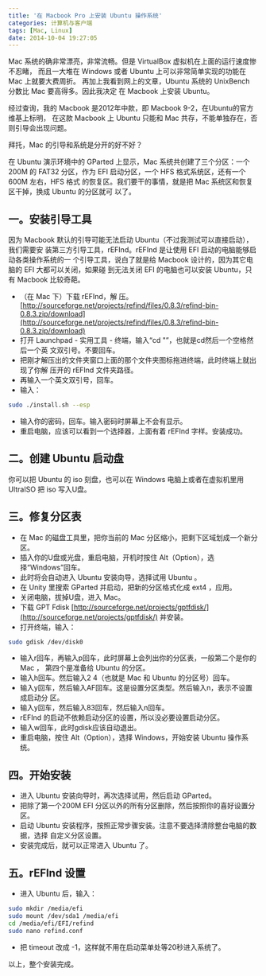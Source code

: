 ```yaml
---
title: '在 Macbook Pro 上安装 Ubuntu 操作系统'
categories: 计算机与客户端
tags: [Mac, Linux]
date: 2014-10-04 19:27:05
---
```


Mac 系统的确非常漂亮，非常流畅。但是 VirtualBox 虚拟机在上面的运行速度惨不忍睹，
而且一大堆在 Windows 或者 Ubuntu 上可以非常简单实现的功能在 Mac 上就要大费周折。
再加上我看到网上的文章，Ubuntu 系统的 UnixBench 分数比 Mac 要高得多。因此我决定
在 Macbook 上安装 Ubuntu。

经过查询，我的 Macbook 是2012年中款，即 Macbook 9-2，在Ubuntu的官方维基上标明，
在这款 Macbook 上 Ubuntu 只能和 Mac 共存，不能单独存在，否则引导会出现问题。

拜托，Mac 的引导和系统是分开的好不好？

在 Ubuntu 演示环境中的 GParted 上显示，Mac 系统共创建了三个分区：一个 200M 的
FAT32 分区，作为 EFI 启动分区，一个 HFS 格式系统区，还有一个 600M 左右，HFS 格式
的恢复区。我们要干的事情，就是把 Mac 系统区和恢复区干掉，换成 Ubuntu 的分区就可
以了。

## 一。安装引导工具

因为 Macbook 默认的引导可能无法启动 Ubuntu（不过我测试可以直接启动），我们需要安
装第三方引导工具，rEFInd。rEFInd 是让使用 EFI 启动的电脑能够启动各类操作系统的一
个引导工具，说白了就是给 Macbook 设计的，因为其它电脑的 EFI 大都可以关闭，如果碰
到无法关闭 EFI 的电脑也可以安装 Ubuntu，只有 Macbook 比较奇葩。

-   （在 Mac 下）下载 rEFInd，解
    压。[http://sourceforge.net/projects/refind/files/0.8.3/refind-bin-0.8.3.zip/download](http://sourceforge.net/projects/refind/files/0.8.3/refind-bin-0.8.3.zip/download)
-   打开 Launchpad - 实用工具 - 终端，输入“cd "”，也就是cd然后一个空格然后一个英
    文双引号。不要回车。
-   把刚才解压出的文件夹窗口上面的那个文件夹图标拖进终端，此时终端上就出现了你解
    压开的 rEFInd 文件夹路径。
-   再输入一个英文双引号，回车。
-   输入：

```bash
sudo ./install.sh --esp
```

-   输入你的密码，回车。输入密码时屏幕上不会有显示。
-   重启电脑，应该可以看到一个选择器，上面有着 rEFInd 字样。安装成功。

## 二。创建 Ubuntu 启动盘

你可以把 Ubuntu 的 iso 刻盘，也可以在 Windows 电脑上或者在虚拟机里用 UltraISO 把
iso 写入U盘。

## 三。修复分区表

-   在 Mac 的磁盘工具里，把你当前的 Mac 分区缩小，把剩下区域划成一个新分区。
-   插入你的U盘或光盘，重启电脑，开机时按住 Alt（Option），选择“Windows”回车。
-   此时将会自动进入 Ubuntu 安装向导，选择试用 Ubuntu 。
-   在 Unity 里搜索 GParted 并启动，把新的分区格式化成 ext4 ，应用。
-   关闭电脑，拔掉U盘，进入 Mac。
-   下载 GPT Fdisk
    [http://sourceforge.net/projects/gptfdisk/](http://sourceforge.net/projects/gptfdisk/)
    并安装。
-   打开终端，输入：

```bash
sudo gdisk /dev/disk0
```

-   输入r回车，再输入p回车，此时屏幕上会列出你的分区表，一般第二个是你的 Mac ，
    第四个是准备给 Ubuntu 的分区。
-   输入h回车。然后输入2 4（也就是 Mac 和 Ubuntu 的分区号）回车。
-   输入y回车，然后输入AF回车。这是设置分区类型。然后输入n，表示不设置成启动分
    区。
-   输入y回车，然后输入83回车，然后输入n回车。
-   rEFInd 的启动不依赖启动分区的设置，所以没必要设置启动分区。
-   输入w回车，此时gdisk应该自动退出。
-   重启电脑，按住 Alt（Option），选择 Windows，开始安装 Ubuntu 操作系统。

## 四。开始安装

-   进入 Ubuntu 安装向导时，再次选择试用，然后启动 GParted。
-   把除了第一个200M EFI 分区以外的所有分区删除，然后按照你的喜好设置分区。
-   启动 Ubuntu 安装程序，按照正常步骤安装。注意不要选择清除整台电脑的数据，选择
    自定义分区设置。
-   安装完成后，就可以正常进入 Ubuntu 了。

## 五。rEFInd 设置

-   进入 Ubuntu 后，输入：

```bash
sudo mkdir /media/efi
sudo mount /dev/sda1 /media/efi
cd /media/efi/EFI/refind
sudo nano refind.conf
```

-   把 timeout 改成 -1，这样就不用在启动菜单处等20秒进入系统了。

以上，整个安装完成。
